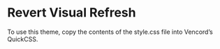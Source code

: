 # Revert Visual Refresh

To use this theme, copy the contents of the style.css file into Vencord’s QuickCSS.



